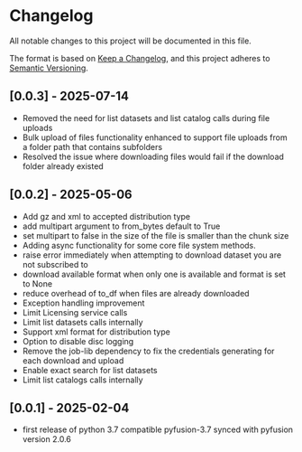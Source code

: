 # Changelog

All notable changes to this project will be documented in this file.

The format is based on [Keep a Changelog](https://keepachangelog.com/en/1.0.0/),
and this project adheres to [Semantic Versioning](https://semver.org/spec/v2.0.0.html).

## [0.0.3] - 2025-07-14
* Removed the need for list datasets and list catalog calls during file uploads
* Bulk upload of files functionality enhanced to support file uploads from a folder path that contains subfolders
* Resolved the issue where downloading files would fail if the download folder already existed

## [0.0.2] - 2025-05-06
* Add gz and xml to accepted distribution type
* add multipart argument to from_bytes default to True
* set multipart to false in the size of the file is smaller than the chunk size
* Adding async functionality for some core file system methods.
* raise error immediately when attempting to download dataset you are not subscribed to
* download available format when only one is available and format is set to None
* reduce overhead of to_df when files are already downloaded
* Exception handling improvement
* Limit Licensing service calls
* Limit list datasets calls internally
* Support xml format for distribution type
* Option to disable disc logging 
* Remove the job-lib dependency to fix the credentials generating for each download and upload
* Enable exact search for list datasets
* Limit list catalogs calls internally


## [0.0.1] - 2025-02-04
* first release of python 3.7 compatible pyfusion-3.7 synced with pyfusion version 2.0.6
